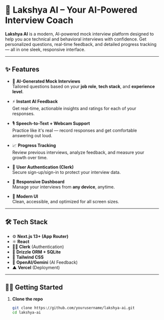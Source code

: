 # 🚀 Lakshya AI – Your AI-Powered Interview Coach

**Lakshya AI** is a modern, AI-powered mock interview platform designed to help you ace technical and behavioral interviews with confidence. Get personalized questions, real-time feedback, and detailed progress tracking — all in one sleek, responsive interface.

---

## ✨ Features

- 🎯 **AI-Generated Mock Interviews**  
  Tailored questions based on your **job role**, **tech stack**, and **experience level**.

- ⚡ **Instant AI Feedback**  
  Get real-time, actionable insights and ratings for each of your responses.

- 🎙️ **Speech-to-Text + Webcam Support**  
  Practice like it's real — record responses and get comfortable answering out loud.

- 📈 **Progress Tracking**  
  Review previous interviews, analyze feedback, and measure your growth over time.

- 🔐 **User Authentication (Clerk)**  
  Secure sign-up/sign-in to protect your interview data.

- 📱 **Responsive Dashboard**  
  Manage your interviews from **any device**, anytime.

- 🧼 **Modern UI**  
  Clean, accessible, and optimized for all screen sizes.

---

## 🛠 Tech Stack

- ⚙️ **Next.js 13+ (App Router)**
- ⚛️ **React**
- 🧑‍💼 **Clerk** (Authentication)
- 💾 **Drizzle ORM + SQLite**
- 🎨 **Tailwind CSS**
- 🤖 **OpenAI/Gemini** (AI Feedback)
- ▲ **Vercel** (Deployment)

---

## 🧑‍💻 Getting Started

1. **Clone the repo**

   ```bash
   git clone https://github.com/yourusername/lakshya-ai.git
   cd lakshya-ai
